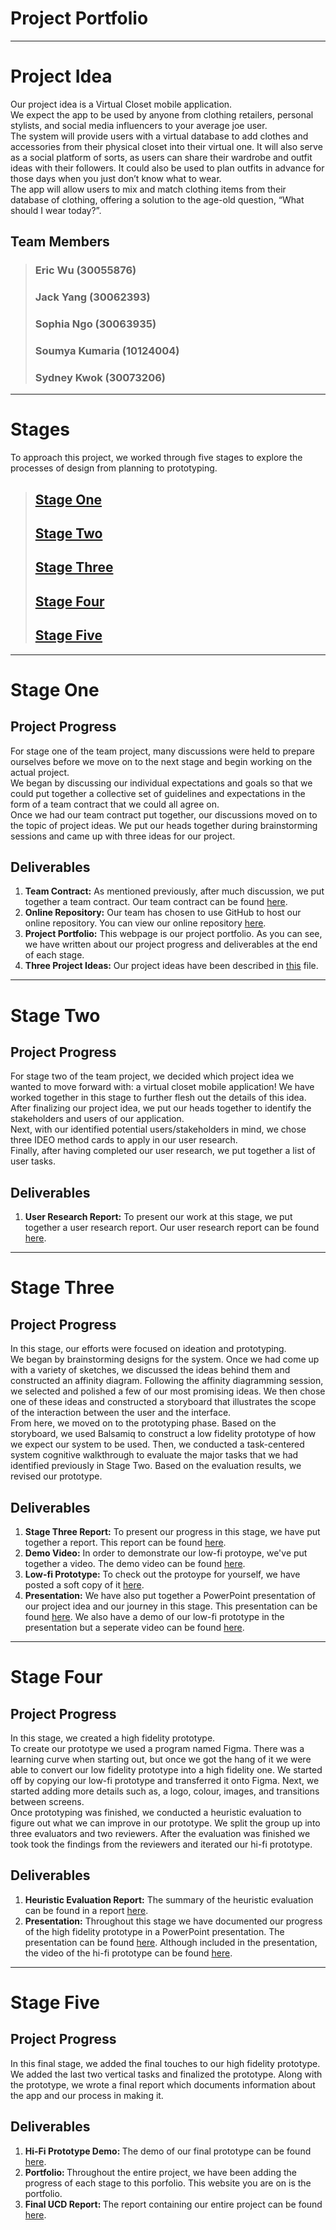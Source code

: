 # Project Portfolio
---

# Project Idea 
Our project idea is a Virtual Closet mobile application.<br/>
We expect the app to be used by anyone from clothing retailers, personal stylists, and social media influencers to your average joe user.<br/>
The system will provide users with a virtual database to add clothes and accessories from their physical closet into their virtual one. It will also serve as a social platform of sorts, as users can share their wardrobe and outfit ideas with their followers. It could also be used to plan outfits in advance for those days when you just don’t know what to wear.<br/>
The app will allow users to mix and match clothing items from their database of clothing, offering a solution to the age-old question, “What should I wear today?”.

## Team Members 
> ### Eric Wu (30055876) <br>
> ### Jack Yang (30062393) <br>
> ### Sophia Ngo (30063935) <br>
> ### Soumya Kumaria (10124004) <br>
> ### Sydney Kwok (30073206)

---

# Stages

To approach this project, we worked through five stages to explore the processes of design from planning to prototyping. <br/>
> ## [Stage One](#stageone) <br/>
> ## [Stage Two](#stagetwo) <br/>
> ## [Stage Three](#stagethree) <br/>
> ## [Stage Four](#stagefour) <br/>
> ## [Stage Five](#stagefive)

---

# Stage One<a name="stageone"></a>

## Project Progress
For stage one of the team project, many discussions were held to prepare ourselves before we move on to the next stage and begin working on the actual project. <br/>
We began by discussing our individual expectations and goals so that we could put together a collective set of guidelines and expectations in the form of a team contract that we could all agree on. <br/>
Once we had our team contract put together, our discussions moved on to the topic of project ideas. We put our heads together during brainstorming sessions and came up with three ideas for our project. 

## Deliverables
1. <b>Team Contract:</b> As mentioned previously, after much discussion, we put together a team contract. Our team contract can be found [here](https://github.com/sophiango-uofc/Team-P-CPSC-481/blob/master/Team%20P%20Contract.pdf).<br/>  
2. <b>Online Repository:</b> Our team has chosen to use GitHub to host our online repository. You can view our online repository [here](https://github.com/sophiango-uofc/Team-P-CPSC-481).<br/>
3. <b>Project Portfolio:</b> This webpage is our project portfolio. As you can see, we have written about our project progress and deliverables at the end of each stage.<br/>
4. <b>Three Project Ideas:</b> Our project ideas have been described in [this](https://github.com/sophiango-uofc/Team-P-CPSC-481/blob/stage-one/Project%20Ideas.pdf) file.<br/>

---

# Stage Two<a name="stagetwo"></a>
  
## Project Progress
For stage two of the team project, we decided which project idea we wanted to move forward with: a virtual closet mobile application! We have worked together in this stage to further flesh out the details of this idea.<br/>
After finalizing our project idea, we put our heads together to identify the stakeholders and users of our application.<br/>
Next, with our identified potential users/stakeholders in mind, we chose three IDEO method cards to apply in our user research.<br/>
Finally, after having completed our user research, we put together a list of user tasks. 

## Deliverables
1. <b>User Research Report:</b> To present our work at this stage, we put together a user research report. Our user research report can be found [here](https://github.com/sophiango-uofc/Team-P-CPSC-481/blob/stage-two/Stage%20Two_%20User%20Research%20Report.pdf).<br/>

---

# Stage Three<a name="stagethree"></a>

## Project Progress
In this stage, our efforts were focused on ideation and prototyping.<br/>
We began by brainstorming designs for the system. Once we had come up with a variety of sketches, we discussed the ideas behind them and constructed an affinity diagram. Following the affinity diagramming session, we selected and polished a few of our most promising ideas. We then chose one of these ideas and constructed a storyboard that illustrates the scope of the interaction between the user and the interface.<br/>
From here, we moved on to the prototyping phase. Based on the storyboard, we used Balsamiq to construct a low fidelity prototype of how we expect our system to be used. Then, we conducted a task-centered system cognitive walkthrough to evaluate the major tasks that we had identified previously in Stage Two. Based on the evaluation results, we revised our prototype.

## Deliverables
1. <b>Stage Three Report:</b> To present our progress in this stage, we have put together a report. This report can be found [here](https://github.com/sophiango-uofc/Team-P-CPSC-481/blob/stage-three/Stage%20Three%20Report.pdf).<br/>
2. <b>Demo Video:</b> In order to demonstrate our low-fi protoype, we've put together a video. The demo video can be found [here](https://github.com/sophiango-uofc/Team-P-CPSC-481/blob/stage-three/PrototypeDemoVid.mp4).<br/>
3. <b>Low-fi Prototype:</b> To check out the protoype for yourself, we have posted a soft copy of it [here](https://github.com/sophiango-uofc/Team-P-CPSC-481/blob/stage-three/Closet%20App%20Prototype.pdf).<br/>
4. <b>Presentation:</b> We have also put together a PowerPoint presentation of our project idea and our journey in this stage. This presentation can be found [here](https://github.com/sophiango-uofc/Team-P-CPSC-481/blob/stage-three/Stage%20Three%20Presentation.pptx). We also have a demo of our low-fi prototype in the presentation but a seperate video can be found [here](https://github.com/sophiango-uofc/Team-P-CPSC-481/blob/stage-three/PrototypeDemoVid.mp4). <br/>

---

# Stage Four<a name="stagefour"></a>

## Project Progress
In this stage, we created a high fidelity prototype. <br/>
To create our prototype we used a program named Figma. There was a learning curve when starting out, but once we got the hang of it we were able to convert our low fidelity prototype into a high fidelity one. We started off by copying our low-fi prototype and transferred it onto Figma. Next, we started adding more details such as, a logo, colour, images, and transitions between screens. <br/>
Once prototyping was finished, we conducted a heuristic evaluation to figure out what we can improve in our prototype. We split the group up into three evaluators and two reviewers. After the evaluation was finished we took took the findings from the reviewers and iterated our hi-fi prototype.

## Deliverables
1. <b>Heuristic Evaluation Report:</b> The summary of the heuristic evaluation can be found in a report [here](https://github.com/sophiango-uofc/Team-P-CPSC-481/blob/stage-four/Heuristic%20Evaluation%20Report.pdf). <br/>
2. <b>Presentation:</b> Throughout this stage we have documented our progress of the high fidelity prototype in a PowerPoint presentation. The presentation can be found [here](https://github.com/sophiango-uofc/Team-P-CPSC-481/blob/stage-four/Stage%20Four%20Presentation.mp4). Although included in the presentation, the video of the hi-fi prototype can be found [here](https://github.com/sophiango-uofc/Team-P-CPSC-481/blob/stage-four/Stage4Demo.mp4).

---

# Stage Five<a name="stagefive"></a>

## Project Progress
In this final stage, we added the final touches to our high fidelity prototype. <br/>
We added the last two vertical tasks and finalized the prototype. Along with the prototype, we wrote a final report which documents information about the app and our process in making it.

## Deliverables
1. <b> Hi-Fi Prototype Demo: </b> The demo of our final prototype can be found [here](https://github.com/sophiango-uofc/Team-P-CPSC-481/blob/stage-five/CPSC%20481%2C%20Team%20P%2C%20Stage%205%20Demo.mp4). <br/>
2. <b> Portfolio: </b> Throughout the entire project, we have been adding the progress of each stage to this porfolio. This website you are on is the portfolio. <br/>
3. <b> Final UCD Report: </b> The report containing our entire project can be found [here](https://github.com/sophiango-uofc/Team-P-CPSC-481/blob/stage-five/Final%20UCD%20Report.pdf).
